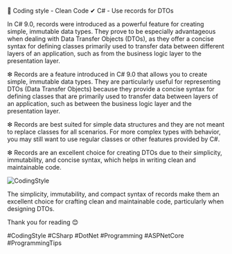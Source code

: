 🏅 Coding style - Clean Code
✔ C# - Use records for DTOs


In C# 9.0, records were introduced as a powerful feature for creating simple, immutable data types. They prove to be especially advantageous when dealing with Data Transfer Objects (DTOs), as they offer a concise syntax for defining classes primarily used to transfer data between different layers of an application, such as from the business logic layer to the presentation layer.

❇ Records are a feature introduced in C# 9.0 that allows you to create simple, immutable data types. They are particularly useful for representing DTOs (Data Transfer Objects) because they provide a concise syntax for defining classes that are primarily used to transfer data between layers of an application, such as between the business logic layer and the presentation layer.

❇ Records are best suited for simple data structures and they are not meant to replace classes for all scenarios. For more complex types with behavior, you may still want to use regular classes or other features provided by C#.

❇ Records are an excellent choice for creating DTOs due to their simplicity, immutability, and concise syntax, which helps in writing clean and maintainable code.

![CodingStyle](https://github.com/umarofficial66/CleanCode_Use_RecordsForDTOs/assets/56871240/2af8ccca-1459-4ee6-a293-531b46ee024c)

The simplicity, immutability, and compact syntax of records make them an excellent choice for crafting clean and maintainable code, particularly when designing DTOs.

Thank you for reading 😊

#CodingStyle #CSharp #DotNet #Programming #ASPNetCore #ProgrammingTips
